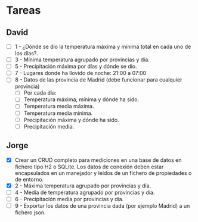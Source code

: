 # Tareas

## David

-[ ] 1 - ¿Dónde se dio la temperatura máxima y mínima total en cada uno de los días?.
-[ ] 3 - Mínima temperatura agrupado por provincias y día.
-[ ] 5 - Precipitación máxima por días y dónde se dio.
-[ ] 7 - Lugares donde ha llovido de noche: 21:00 a 07:00
-[ ] 8 - Datos de las provincia de Madrid (debe funcionar para cualquier provincia)
    -[ ]  Por cada día:
    -[ ]  Temperatura máxima, mínima y dónde ha sido.
    -[ ]  Temperatura media máxima.
    -[ ]  Temperatura media mínima.
    -[ ]  Precipitación máxima y dónde ha sido.
    -[ ]  Precipitación media.

## Jorge

-[x] Crear un CRUD completo para mediciones en una base de datos en fichero tipo H2 o SQLite. Los datos de conexión
 deben estar encapsulados en un manejador y leídos de un fichero de propiedades o de entorno.
-[x] 2 - Máxima temperatura agrupado por provincias y día.
-[ ] 4 - Medía de temperatura agrupado por provincias y día.
-[ ] 6 - Precipitación media por provincias y día.
-[ ] 9 - Exportar los datos de una provincia dada (por ejemplo Madrid) a un fichero json.
